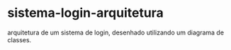 # sistema-login-arquitetura
arquitetura de um sistema de login, desenhado utilizando um diagrama de classes.
